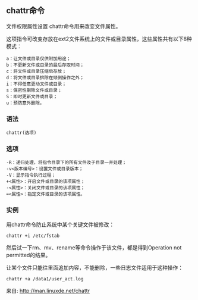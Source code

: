 chattr命令
-----------
文件权限属性设置 chattr命令用来改变文件属性。

这项指令可改变存放在ext2文件系统上的文件或目录属性，这些属性共有以下8种模式： 
```
a：让文件或目录仅供附加用途；
b：不更新文件或目录的最后存取时间；
c：将文件或目录压缩后存放；
d：将文件或目录排除在倾倒操作之外；
i：不得任意更动文件或目录；
s：保密性删除文件或目录；
S：即时更新文件或目录；
u：预防意外删除。
```

### 语法 
```
chattr(选项)
```

### 选项 
```
-R：递归处理，将指令目录下的所有文件及子目录一并处理； 
-v<版本编号>：设置文件或目录版本；
-V：显示指令执行过程；
+<属性>：开启文件或目录的该项属性；
-<属性>：关闭文件或目录的该项属性；
=<属性>：指定文件或目录的该项属性。
```

### 实例 
用chattr命令防止系统中某个关键文件被修改：
```
chattr +i /etc/fstab
```
然后试一下rm、mv、rename等命令操作于该文件，都是得到Operation not permitted的结果。  


让某个文件只能往里面追加内容，不能删除，一些日志文件适用于这种操作：
```
chattr +a /data1/user_act.log
```

来自: http://man.linuxde.net/chattr
